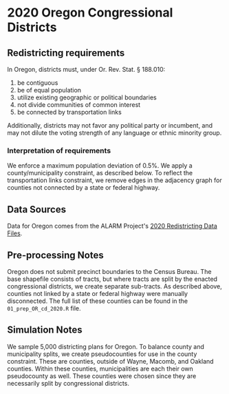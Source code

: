 # 2020 Oregon Congressional Districts

## Redistricting requirements
In Oregon, districts must, under Or. Rev. Stat. § 188.010:

1. be contiguous
1. be of equal population
1. utilize existing geographic or political boundaries
1. not divide communities of common interest
1. be connected by transportation links

Additionally, districts may not favor any political party or incumbent, and may not dilute the voting strength of any language or ethnic minority group.

### Interpretation of requirements
We enforce a maximum population deviation of 0.5%.
We apply a county/municipality constraint, as described below.
To reflect the transportation links constraint, we remove edges in the adjacency graph for counties not connected by a state or federal highway.

## Data Sources
Data for Oregon comes from the ALARM Project's [2020 Redistricting Data Files](https://alarm-redist.github.io/posts/2021-08-10-census-2020/).

## Pre-processing Notes
Oregon does not submit precinct boundaries to the Census Bureau.
The base shapefile consists of tracts, but where tracts are split by the enacted congressional districts, we create separate sub-tracts.
As described above, counties not linked by a state or federal highway were manually disconnected.
The full list of these counties can be found in the `01_prep_OR_cd_2020.R` file.

## Simulation Notes
We sample 5,000 districting plans for Oregon.
To balance county and municipality splits, we create pseudocounties for use in the county constraint.
These are counties, outside of Wayne, Macomb, and Oakland counties. Within these counties, municipalities are each their own pseudocounty as well.
These counties were chosen since they are necessarily split by congressional districts.
